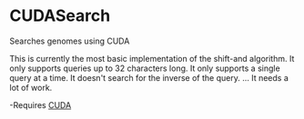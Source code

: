 # CUDASearch
Searches genomes using CUDA

This is currently the most basic implementation of the shift-and algorithm.
It only supports queries up to 32 characters long.
It only supports a single query at a time.
It doesn't search for the inverse of the query.
...
It needs a lot of work.

-Requires [CUDA](https://developer.nvidia.com/cuda-toolkit) 
